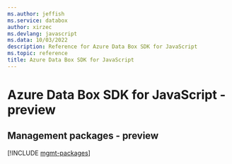 ```yaml
---
ms.author: jeffish
ms.service: databox
author: xirzec
ms.devlang: javascript
ms.data: 10/03/2022
description: Reference for Azure Data Box SDK for JavaScript
ms.topic: reference
title: Azure Data Box SDK for JavaScript
---
```

# Azure Data Box SDK for JavaScript - preview

## Management packages - preview
[!INCLUDE [mgmt-packages](data-box-mgmt-index.md)]